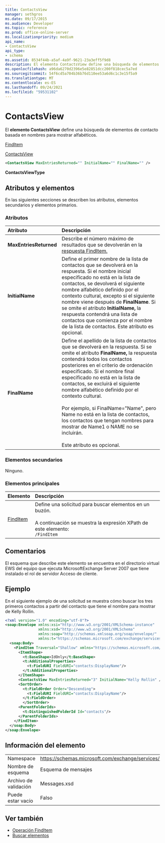 ```yaml
---
title: ContactsView
manager: sethgros
ms.date: 09/17/2015
ms.audience: Developer
ms.topic: reference
ms.prod: office-online-server
ms.localizationpriority: medium
api_name:
- ContactsView
api_type:
- schema
ms.assetid: 8534f44b-a5af-4a9f-9621-23a3eff5f9d8
description: El elemento ContactsView define una búsqueda de elementos de contacto basada en nombres para mostrar alfabéticos.
ms.openlocfilehash: a96da6270d2396e5e82851dcc200f818cec5a7ed
ms.sourcegitcommit: 54f6cd5a704b36b76d110ee53a6d6c1c3e15f5a9
ms.translationtype: MT
ms.contentlocale: es-ES
ms.lasthandoff: 09/24/2021
ms.locfileid: "59531102"
---
```

# <a name="contactsview"></a>ContactsView

El **elemento ContactsView** define una búsqueda de elementos de contacto basada en nombres para mostrar alfabéticos. 
  
[FindItem](finditem.md)
  
[ContactsView](contactsview.md)
  
```xml
<ContactsView MaxEntriesReturned="" InitialName="" FinalName="" />
```

**ContactsViewType**

## <a name="attributes-and-elements"></a>Atributos y elementos

En las siguientes secciones se describen los atributos, elementos secundarios y elementos primarios.
  
### <a name="attributes"></a>Atributos

|**Atributo**|**Descripción**|
|:-----|:-----|
|**MaxEntriesReturned** <br/> |Describe el número máximo de resultados que se devolverán en la [respuesta FindItem.](finditem.md)  <br/> |
|**InitialName** <br/> |Define el primer nombre de la lista de contactos que se devolverá en la respuesta. Si el nombre inicial especificado no está en la lista de contactos, se devolverá el siguiente nombre alfabético definido por el contexto cultural, excepto si el siguiente nombre viene después de **FinalName**. Si se omite el atributo **InitialName,** la respuesta contendrá una lista de contactos que comienza por el nombre de la lista de contactos. Este atributo es opcional.  <br/> |
|**FinalName** <br/> |Define el apellido de la lista de contactos que se devolverá en la respuesta. Si se omite el atributo **FinalName,** la respuesta contendrá todos los contactos posteriores en el criterio de ordenación especificado. Si el nombre final especificado no está en la lista de contactos, se excluirá el siguiente nombre alfabético definido por el contexto cultural.  <br/><br/>Por ejemplo, si FinalName="Name", pero Name no está en la lista de contactos, los contactos que tengan nombres para mostrar de Name1 o NAME no se incluirán.  <br/><br/>Este atributo es opcional.  <br/> |
   
### <a name="child-elements"></a>Elementos secundarios

Ninguno.
  
### <a name="parent-elements"></a>Elementos principales

|**Elemento**|**Descripción**|
|:-----|:-----|
|[FindItem](finditem.md) <br/> |Define una solicitud para buscar elementos en un buzón.<br/><br/> A continuación se muestra la expresión XPath de este elemento:  <br/>  `/FindItem` <br/> |
   
## <a name="remarks"></a>Comentarios

El esquema que describe este elemento se encuentra en el directorio virtual EWS del equipo que ejecuta MicrosoftExchange Server 2007 que tiene instalado el rol de servidor Acceso de cliente.
  
## <a name="example"></a>Ejemplo

En el siguiente ejemplo de una solicitud se muestra cómo buscar los tres primeros contactos a partir del contacto que tiene el nombre para mostrar de Kelly Rollin.
  
```xml
<?xml version="1.0" encoding="utf-8"?>
<soap:Envelope xmlns:xsi="http://www.w3.org/2001/XMLSchema-instance"
               xmlns:xsd="http://www.w3.org/2001/XMLSchema"
               xmlns:soap="http://schemas.xmlsoap.org/soap/envelope/"
               xmlns:t="https://schemas.microsoft.com/exchange/services/2006/types">
  <soap:Body>
    <FindItem Traversal="Shallow" xmlns="https://schemas.microsoft.com/exchange/services/2006/messages">
      <ItemShape>
        <t:BaseShape>IdOnly</t:BaseShape>
        <t:AdditionalProperties>
          <t:FieldURI FieldURI="contacts:DisplayName"/>
        </t:AdditionalProperties>
      </ItemShape>
      <ContactsView MaxEntriesReturned="3" InitialName="Kelly Rollin" />
      <SortOrder>
        <t:FieldOrder Order="Descending">
          <t:FieldURI FieldURI="contacts:DisplayName"/>
        </t:FieldOrder>
        </SortOrder>
      <ParentFolderIds>
        <t:DistinguishedFolderId Id="contacts"/>
      </ParentFolderIds>
    </FindItem>
  </soap:Body>
</soap:Envelope>
```

## <a name="element-information"></a>Información del elemento

|||
|:-----|:-----|
|Namespace  <br/> |https://schemas.microsoft.com/exchange/services/2006/messages  <br/> |
|Nombre de esquema  <br/> |Esquema de mensajes  <br/> |
|Archivo de validación  <br/> |Messages.xsd  <br/> |
|Puede estar vacío  <br/> |Falso  <br/> |
   
## <a name="see-also"></a>Ver también

- [Operación FindItem](finditem-operation.md)
- [Buscar elementos](https://msdn.microsoft.com/library/63af1f9c-464b-4fca-9ae3-3d60f24ca93c%28Office.15%29.aspx)

